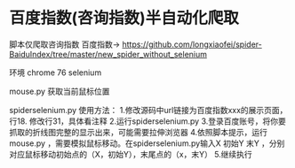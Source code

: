 # 百度指数(咨询指数)半自动化爬取

脚本仅爬取咨询指数
百度指数-> https://github.com/longxiaofei/spider-BaiduIndex/tree/master/new_spider_without_selenium

环境  chrome 76 selenium

mouse.py 
获取当前鼠标位置 

spiderselenium.py
使用方法：
1.修改源码中url链接为百度指数xxx的展示页面，行18.
  修改行31，具体看注释
2.运行spiderselenium.py
3.登录百度账号，将你要抓取的折线图完整的显示出来，可能需要拉伸浏览器
4.依照脚本提示，运行mouse.py ，需要模拟鼠标移动。在spiderselenium.py输入X 初始Y 末Y ，分别对应鼠标移动初始点的（X，初始Y），末尾点的（x，末Y）
5.继续执行




 
